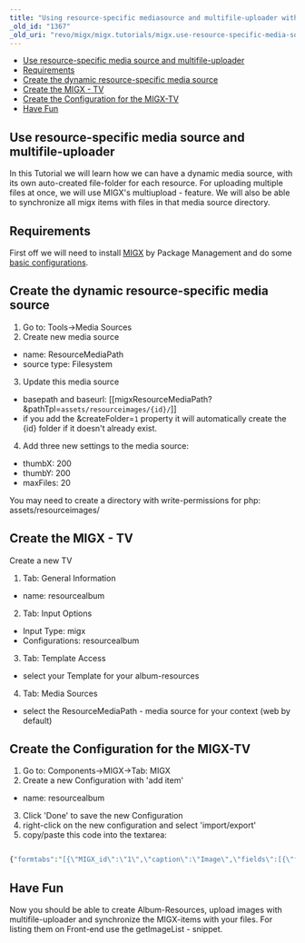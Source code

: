 ```yaml
---
title: "Using resource-specific mediasource and multifile-uploader with MIGX (Old Version)"
_old_id: "1367"
_old_uri: "revo/migx/migx.tutorials/migx.use-resource-specific-media-source-and-multifile-uploader"
---
```


- [Use resource-specific media source and multifile-uploader](#MIGX.Useresource-specificmediasourceandmultifile-uploader-Useresourcespecificmediasourceandmultifileuploader)
- [Requirements](#MIGX.Useresource-specificmediasourceandmultifile-uploader-Requirements)
- [Create the dynamic resource-specific media source](#MIGX.Useresource-specificmediasourceandmultifile-uploader-Createthedynamicresourcespecificmediasource)
- [Create the MIGX - TV](#MIGX.Useresource-specificmediasourceandmultifile-uploader-CreatetheMIGXTV)
- [Create the Configuration for the MIGX-TV](#MIGX.Useresource-specificmediasourceandmultifile-uploader-CreatetheConfigurationfortheMIGXTV)
- [Have Fun](#MIGX.Useresource-specificmediasourceandmultifile-uploader-HaveFun)
 


## Use resource-specific media source and multifile-uploader

 In this Tutorial we will learn how we can have a dynamic media source, with its own auto-created file-folder for each resource. 
 For uploading multiple files at once, we will use MIGX's multiupload - feature. 
 We will also be able to synchronize all migx items with files in that media source directory.

## Requirements

 First off we will need to install [MIGX](/extras/migx "MIGX") by Package Management and do some [basic configurations](/extras/migxdb/migxdb.configuration "MIGXdb.Configuration").

## Create the dynamic resource-specific media source

1. Go to: Tools->Media Sources
2. Create new media source 
  - name: ResourceMediaPath
  - source type: Filesystem
3. Update this media source 
  - basepath and baseurl: \[\[migxResourceMediaPath? &pathTpl=`assets/resourceimages/{id}/`\]\]
  - if you add the &createFolder=`1` property it will automatically create the {id} folder if it doesn't already exist.
4. Add three new settings to the media source: 
  - thumbX: 200
  - thumbY: 200
  - maxFiles: 20

 You may need to create a directory with write-permissions for php: assets/resourceimages/ 

## Create the MIGX - TV

 Create a new TV

1. Tab: General Information 
  - name: resourcealbum
2. Tab: Input Options 
  - Input Type: migx
  - Configurations: resourcealbum
3. Tab: Template Access 
  - select your Template for your album-resources
4. Tab: Media Sources 
  - select the ResourceMediaPath - media source for your context (web by default)

## Create the Configuration for the MIGX-TV

1. Go to: Components->MIGX->Tab: MIGX
2. Create a new Configuration with 'add item' 
  - name: resourcealbum
3. Click 'Done' to save the new Configuration
4. right-click on the new configuration and select 'import/export'
5. copy/paste this code into the textarea:
 
``` php 

{"formtabs":"[{\"MIGX_id\":\"1\",\"caption\":\"Image\",\"fields\":[{\"field\":\"title\",\"caption\":\"Title\",\"MIGX_id\":1},{\"MIGX_id\":\"2\",\"field\":\"image\",\"caption\":\"Image\",\"inputTV\":\"\",\"inputTVtype\":\"image\",\"configs\":\"\",\"sourceFrom\":\"migx\",\"sources\":\"\",\"inputOptionValues\":\"\",\"default\":\"\"},{\"MIGX_id\":\"3\",\"field\":\"description\",\"caption\":\"Description\",\"inputTV\":\"\",\"inputTVtype\":\"\",\"configs\":\"\",\"sourceFrom\":\"config\",\"sources\":\"\",\"inputOptionValues\":\"\",\"default\":\"\"}]}]","contextmenus":"","actionbuttons":"upload||loadfromsource","columnbuttons":"","filters":"","extended":{"migx_add":"Add Image","formcaption":"Image","win_id":"resourcegallery","multiple_formtabs":"","packageName":"","classname":"","task":"","getlistsort":"","getlistsortdir":"","use_custom_prefix":"0","prefix":"","grid":"","gridload_mode":"1","check_resid":"1","check_resid_TV":"","join_alias":"","getlistwhere":"","joins":"","cmpmaincaption":"","cmptabcaption":"","cmptabdescription":"","cmptabcontroller":""},"columns":"[{\"MIGX_id\":\"1\",\"header\":\"ID\",\"dataIndex\":\"MIGX_id\",\"width\":\"10\",\"renderer\":\"\",\"sortable\":\"false\",\"show_in_grid\":\"1\"},{\"MIGX_id\":\"2\",\"header\":\"Title\",\"dataIndex\":\"title\",\"width\":\"20\",\"renderer\":\"\",\"sortable\":\"false\",\"show_in_grid\":\"1\"},{\"MIGX_id\":\"3\",\"header\":\"Image\",\"dataIndex\":\"image\",\"width\":\"20\",\"renderer\":\"this.renderImage\",\"sortable\":\"false\",\"show_in_grid\":\"1\"},{\"MIGX_id\":\"4\",\"header\":\"Deleted\",\"dataIndex\":\"deleted\",\"width\":\"10\",\"renderer\":\"this.renderCrossTick\",\"sortable\":\"false\",\"show_in_grid\":\"1\"}]"}

```

## Have Fun

 Now you should be able to create Album-Resources, upload images with multifile-uploader and synchronize the MIGX-items with your files. 
 For listing them on Front-end use the getImageList - snippet.
